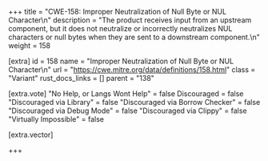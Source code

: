 +++
title = "CWE-158: Improper Neutralization of Null Byte or NUL Character\n"
description = "The product receives input from an upstream component, but it does not neutralize or incorrectly neutralizes NUL characters or null bytes when they are sent to a downstream component.\n"
weight = 158

[extra]
id = 158
name = "Improper Neutralization of Null Byte or NUL Character\n"
url = "https://cwe.mitre.org/data/definitions/158.html"
class = "Variant"
rust_docs_links = []
parent = "138"

[extra.vote]
"No Help, or Langs Wont Help" = false
Discouraged = false
"Discouraged via Library" = false
"Discouraged via Borrow Checker" = false
"Discouraged via Debug Mode" = false
"Discouraged via Clippy" = false
"Virtually Impossible" = false

[extra.vector]

+++